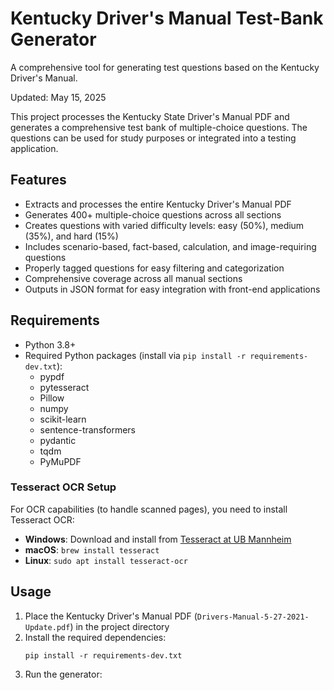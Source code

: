 # Kentucky Driver's Manual Test-Bank Generator

A comprehensive tool for generating test questions based on the Kentucky Driver's Manual.

Updated: May 15, 2025

This project processes the Kentucky State Driver's Manual PDF and generates a comprehensive test bank of multiple-choice questions. The questions can be used for study purposes or integrated into a testing application.

## Features

- Extracts and processes the entire Kentucky Driver's Manual PDF
- Generates 400+ multiple-choice questions across all sections
- Creates questions with varied difficulty levels: easy (50%), medium (35%), and hard (15%)
- Includes scenario-based, fact-based, calculation, and image-requiring questions
- Properly tagged questions for easy filtering and categorization
- Comprehensive coverage across all manual sections
- Outputs in JSON format for easy integration with front-end applications

## Requirements

- Python 3.8+
- Required Python packages (install via `pip install -r requirements-dev.txt`):
  - pypdf
  - pytesseract
  - Pillow
  - numpy
  - scikit-learn
  - sentence-transformers
  - pydantic
  - tqdm
  - PyMuPDF

### Tesseract OCR Setup

For OCR capabilities (to handle scanned pages), you need to install Tesseract OCR:

- **Windows**: Download and install from [Tesseract at UB Mannheim](https://github.com/UB-Mannheim/tesseract/wiki)
- **macOS**: `brew install tesseract`
- **Linux**: `sudo apt install tesseract-ocr`

## Usage

1. Place the Kentucky Driver's Manual PDF (`Drivers-Manual-5-27-2021-Update.pdf`) in the project directory
2. Install the required dependencies:
   ```
   pip install -r requirements-dev.txt
   ```
3. Run the generator:
   ```